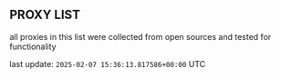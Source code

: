 ## PROXY LIST

all proxies in this list were collected from open sources and tested for functionality

last update: `2025-02-07 15:36:13.817586+00:00` UTC